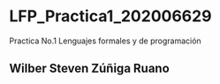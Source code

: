 # LFP_Practica1_202006629
Practica No.1 Lenguajes formales y de programación

## Wilber Steven Zúñiga Ruano